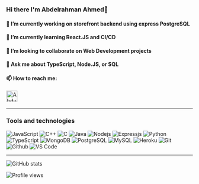 ### Hi there I'm Abdelrahman Ahmed👋

#### 🔭 I’m currently working on storefront backend using express PostgreSQL
#### 🌱 I’m currently learning React.JS and CI/CD
#### 👯 I’m looking to collaborate on Web Development projects
#### 💬 Ask me about TypeScript, Node.JS, or SQL 
#### 📫 How to reach me: 
<a href="https://www.linkedin.com/in/abdulrahman-sameerjr/"><img align="left" alt="Abdulrahman Ahmed" width="30px" src="https://img.icons8.com/fluent/48/000000/linkedin.png"/></a>
<br><br>

---


### Tools and technologies
![JavaScript](https://img.shields.io/badge/-JavaScript-black?style=flat-square&logo=javascript)
![C++](https://img.shields.io/badge/-C++-black?style=flat-square&logo=C++)
![C](https://img.shields.io/badge/-c-black?style=flat-square&logo=c)
![Java](https://img.shields.io/badge/-Java-black?style=flat-square&logo=java)
![Nodejs](https://img.shields.io/badge/-Nodejs-black?style=flat-square&logo=Node.js)
![Expressjs](https://img.shields.io/badge/-Express.js-787878?style=flat-square&logo=Express.js)
![Python](https://img.shields.io/badge/-Python-black?style=flat-square&logo=Python)
![TypeScript](https://img.shields.io/badge/-TypeScript-007ACC?style=flat-square&logo=typescript)
![MongoDB](https://img.shields.io/badge/-MongoDB-black?style=flat-square&logo=mongodb)
![PostgreSQL](https://img.shields.io/badge/-PostgreSQL-336791?style=flat-square&logo=postgresql)
![MySQL](https://img.shields.io/badge/-MySQL-black?style=flat-square&logo=mysql)
![Heroku](https://img.shields.io/badge/-Heroku-430098?style=flat-square&logo=heroku)
![Git](http://img.shields.io/badge/-Git-F1502F?style=flat-square&logo=git)
![Github](http://img.shields.io/badge/-Github-000000?style=flat-square&logo=github)
![VS Code](http://img.shields.io/badge/-VS%20Code-007ACC?style=flat-square&logo=visual%20studio%20code)

---

![GitHub stats](https://github-readme-stats.vercel.app/api?username=Sameerjr1&show_icons=true&hide_border=true&theme=tokyonight)

![Profile views](https://gpvc.arturio.dev/Sameerjr1)
<!--
**Sameerjr1/Sameerjr1** is a ✨ _special_ ✨ repository because its `README.md` (this file) appears on your GitHub profile.

Here are some ideas to get you started:

🔭 I’m currently working on storefront backend using express and PostgreSQL
🌱 I’m currently learning React.JS and CI/CD
👯 I’m looking to collaborate on Web Development projects
- 🤔 I’m looking for help with ...
- 💬 Ask me about TypeScript, Node.JS, SQL or even my Harry Potter house 
- 📫 How to reach me: ...
- 😄 Pronouns: ...
- ⚡ Fun fact: ...
-->
